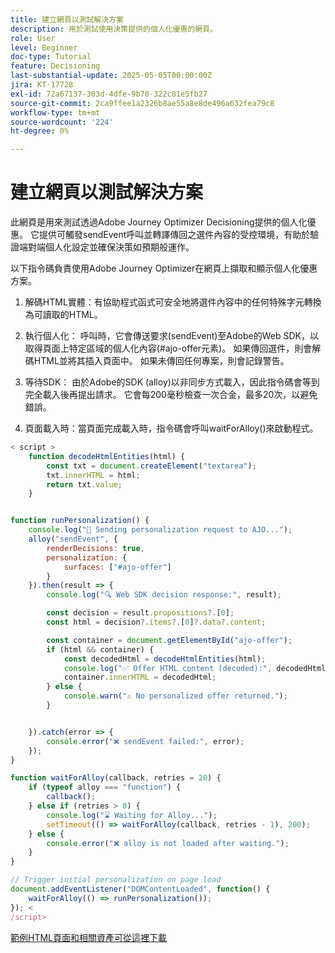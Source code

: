 ```yaml
---
title: 建立網頁以測試解決方案
description: 用於測試使用決策提供的個人化優惠的網頁。
role: User
level: Beginner
doc-type: Tutorial
feature: Decisioning
last-substantial-update: 2025-05-05T00:00:00Z
jira: KT-17728
exl-id: 72a67137-303d-4dfe-9b70-322c81e5fb27
source-git-commit: 2ca9ffee1a2326b8ae55a8e8de496a632fea79c8
workflow-type: tm+mt
source-wordcount: '224'
ht-degree: 0%

---
```


# 建立網頁以測試解決方案

此網頁是用來測試透過Adobe Journey Optimizer Decisioning提供的個人化優惠。 它提供可觸發sendEvent呼叫並轉譯傳回之選件內容的受控環境，有助於驗證端對端個人化設定並確保決策如預期般運作。

以下指令碼負責使用Adobe Journey Optimizer在網頁上擷取和顯示個人化優惠方案。

1. 解碼HTML實體：有協助程式函式可安全地將選件內容中的任何特殊字元轉換為可讀取的HTML。

2. 執行個人化：
呼叫時，它會傳送要求(sendEvent)至Adobe的Web SDK，以取得頁面上特定區域的個人化內容(#ajo-offer元素)。
如果傳回選件，則會解碼HTML並將其插入頁面中。
如果未傳回任何專案，則會記錄警告。

3. 等待SDK：
由於Adobe的SDK (alloy)以非同步方式載入，因此指令碼會等到完全載入後再提出請求。
它會每200毫秒檢查一次合金，最多20次，以避免錯誤。

4. 頁面載入時：當頁面完成載入時，指令碼會呼叫waitForAlloy()來啟動程式。



```javascript
< script >
    function decodeHtmlEntities(html) {
        const txt = document.createElement("textarea");
        txt.innerHTML = html;
        return txt.value;
    }


function runPersonalization() {
    console.log("🚀 Sending personalization request to AJO...");
    alloy("sendEvent", {
        renderDecisions: true,
        personalization: {
            surfaces: ["#ajo-offer"]
        }
    }).then(result => {
        console.log("🔍 Web SDK decision response:", result);

        const decision = result.propositions?.[0];
        const html = decision?.items?.[0]?.data?.content;

        const container = document.getElementById("ajo-offer");
        if (html && container) {
            const decodedHtml = decodeHtmlEntities(html);
            console.log("✅ Offer HTML content (decoded):", decodedHtml);
            container.innerHTML = decodedHtml;
        } else {
            console.warn("⚠️ No personalized offer returned.");
        }


    }).catch(error => {
        console.error("❌ sendEvent failed:", error);
    });
}

function waitForAlloy(callback, retries = 20) {
    if (typeof alloy === "function") {
        callback();
    } else if (retries > 0) {
        console.log("⌛ Waiting for Alloy...");
        setTimeout(() => waitForAlloy(callback, retries - 1), 200);
    } else {
        console.error("❌ alloy is not loaded after waiting.");
    }
}

// Trigger initial personalization on page load
document.addEventListener("DOMContentLoaded", function() {
    waitForAlloy(() => runPersonalization());
}); <
/script>
```

[範例HTML頁面和相關資產可從這裡下載](assets/web-page-assets.zip)
